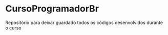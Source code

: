 # CursoProgramadorBr
Repositório para deixar guardado todos os códigos desenvolvidos durante o curso
